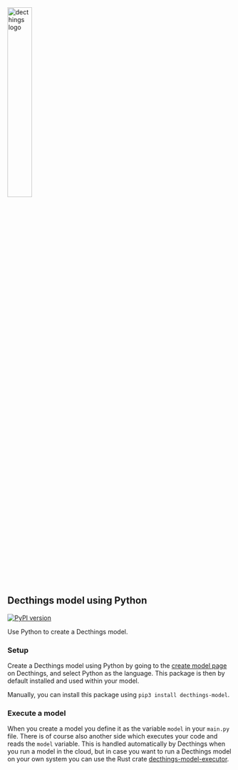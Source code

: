 <img src="https://decthings.com/logo.png" alt="decthings logo" width="33%" />

## Decthings model using Python

[![PyPI version](https://badge.fury.io/py/decthings-model.svg)](https://pypi.org/project/decthings-model/)

Use Python to create a Decthings model.

### Setup

Create a Decthings model using Python by going to the [create model page](https://app.decthings.com/models/create) on Decthings, and select Python as the language. This package is then by default installed and used within your model.

Manually, you can install this package using `pip3 install decthings-model`.

### Execute a model

When you create a model you define it as the variable `model` in your `main.py` file. There is of course also another side which executes your code and reads the `model` variable. This is handled automatically by Decthings when you run a model in the cloud, but in case you want to run a Decthings model on your own system you can use the Rust crate [decthings-model-executor](https://github.com/decthings/model-executor).
